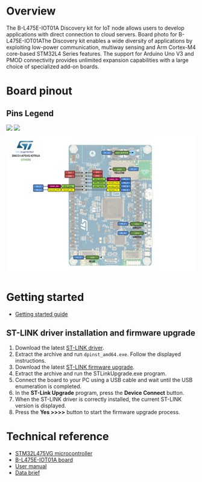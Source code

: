 # Overview

The B-L475E-IOT01A Discovery kit for IoT node allows users to develop applications with direct connection to cloud servers.
Board photo for B-L475E-IOT01AThe Discovery kit enables a wide diversity of applications by exploiting low-power
communication, multiway sensing and Arm Cortex-M4 core-based STM32L4 Series features. The support for Arduino Uno V3 and
PMOD connectivity provides unlimited expansion capabilities with a large choice of specialized add-on boards.

# Board pinout

## Pins Legend

![](8c14aac5ca741c799d1e2e7e2e067f68f144ade3.png)
![](cb4aad50e6a4aa38132541ebbd3adedb942935a0.png)
![](fd43fa9f2252a7618225eb0ca15310257c00e280.png)

# Getting started

- [Getting started guide](um2052.pdf)

## ST-LINK driver installation and firmware upgrade

1. Download the latest [ST-LINK driver](https://www.st.com/en/development-tools/stsw-link009.html).
2. Extract the archive and run `dpinst_amd64.exe`. Follow the displayed instructions.
3. Download the latest [ST-LINK firmware upgrade](https://www.st.com/en/development-tools/stsw-link007.html).
4. Extract the archive and run the STLinkUpgrade.exe program.
5. Connect the board to your PC using a USB cable and wait until the USB enumeration is completed.
6. In the **ST-Link Upgrade** program, press the **Device Connect** button.
7. When the ST-LINK driver is correctly installed, the current ST-LINK version is displayed.
8. Press the **Yes >>>>** button to start the firmware upgrade process.

# Technical reference

- [STM32L475VG microcontroller](https://www.st.com/en/microcontrollers-microprocessors/stm32l475vg.html)
- [B-L475E-IOT01A board](hhttps://www.st.com/en/evaluation-tools/32l496gdiscovery.html)
- [User manual](DM00347848.pdf)
- [Data brief](b-l475e-iot01a.pdf)
